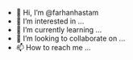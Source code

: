 - 👋 Hi, I’m @farhanhastam
- 👀 I’m interested in ...
- 🌱 I’m currently learning ...
- 💞️ I’m looking to collaborate on ...
- 📫 How to reach me ...

<!---
farhanhastam/farhanhastam is a ✨ special ✨ repository because its `README.md` (this file) appears on your GitHub profile.
You can click the Preview link to take a look at your changes.
--->
